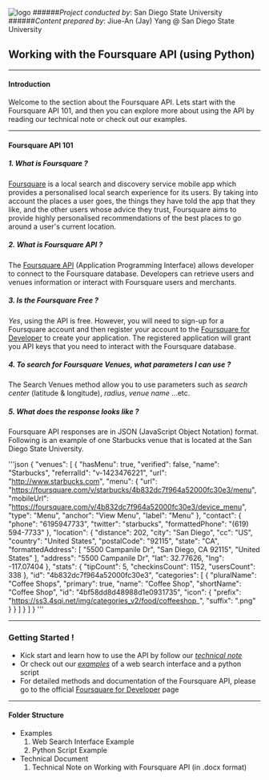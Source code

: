 ![logo](http://humandynamics.sdsu.edu/images/HDMA_Logo.png)
######*Project conducted by*: San Diego State University
######*Content prepared by*: Jiue-An (Jay) Yang @ San Diego State University

## Working with the Foursquare API (using Python)

---

#### Introduction
Welcome to the section about the Foursquare API.
Lets start with the Foursquare API 101, and then you can explore more about using the API by reading our technical note or check out our examples.

---

#### Foursquare API 101

##### 1. What is Foursquare ?

   [Foursquare](https://foursquare.com/) is a local search and discovery service mobile app which provides a personalised local search experience for its users. By taking into account the places a user goes, the things they have told the app that they like, and the other users whose advice they trust, Foursquare aims to provide highly personalised recommendations of the best places to go around a user's current location.

##### 2. What is Foursquare API ?

   The [Foursquare API](https://developer.foursquare.com/start) (Application Programming Interface) allows developer to connect to the Foursquare database.  Developers can retrieve users and venues information or interact with Foursquare users and merchants.

##### 3. Is the Foursquare Free ?

   *Yes*, using the API is free.  However, you will need to sign-up for a Foursquare account and then register your account to the [Foursquare for Developer](https://developer.foursquare.com/) to create your application. The registered application will grant you API keys that you need to interact with the Foursquare database.

##### 4. To search for Foursquare Venues, what parameters I can use ?

   The Search Venues method allow you to use parameters such as *search center* (latitude & longitude), *radius*, *venue name* ...etc.

##### 5. What does the response looks like ?

   Foursquare API responses are in JSON (JavaScript Object Notation) format.  Following is an example of one Starbucks venue that is located at the San Diego State University.

'''json
{
    "venues": [
        {
            "hasMenu": true,
            "verified": false,
            "name": "Starbucks",
            "referralId": "v-1423476221",
            "url": "http://www.starbucks.com",
            "menu": {
                "url": "https://foursquare.com/v/starbucks/4b832dc7f964a52000fc30e3/menu",
                "mobileUrl": "https://foursquare.com/v/4b832dc7f964a52000fc30e3/device_menu",
                "type": "Menu",
                "anchor": "View Menu",
                "label": "Menu"
            },
            "contact": {
                "phone": "6195947733",
                "twitter": "starbucks",
                "formattedPhone": "(619) 594-7733"
            },
            "location": {
                "distance": 202,
                "city": "San Diego",
                "cc": "US",
                "country": "United States",
                "postalCode": "92115",
                "state": "CA",
                "formattedAddress": [
                    "5500 Campanile Dr",
                    "San Diego, CA 92115",
                    "United States"
                ],
                "address": "5500 Campanile Dr",
                "lat": 32.77626,
                "lng": -117.07404
            },
            "stats": {
                "tipCount": 5,
                "checkinsCount": 1152,
                "usersCount": 338
            },
            "id": "4b832dc7f964a52000fc30e3",
            "categories": [
                {
                    "pluralName": "Coffee Shops",
                    "primary": true,
                    "name": "Coffee Shop",
                    "shortName": "Coffee Shop",
                    "id": "4bf58dd8d48988d1e0931735",
                    "icon": {
                        "prefix": "https://ss3.4sqi.net/img/categories_v2/food/coffeeshop_",
                        "suffix": ".png"
                    }
                }
            ]
        }
    ]
}
'''

--- 

### Getting Started !

+ Kick start and learn how to use the API by follow our *[technical note](https://github.com/HDMA-SDSU/HDMA-SocialMediaAPI/tree/dev/API-Foursquare/Tech_Document)*
+ Or check out our *[examples](https://github.com/HDMA-SDSU/HDMA-SocialMediaAPI/tree/dev/API-Foursquare/Example)* of a web search interface and a python script
+ For detailed methods and documentation of the Foursquare API, please go to the official [Foursquare for Developer](https://developer.foursquare.com/) page

---

#### Folder Structure
- Examples
	1. Web Search Interface Example
	2. Python Script Example
- Technical Document
	1. Technical Note on Working with Foursquare API (in .docx format)